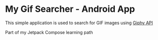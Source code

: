 # My Gif Searcher - Android App

This simple application is used to search for GIF images using [Giphy API ](https://developers.giphy.com/docs/api/endpoint#search)

Part of my Jetpack Compose learning path



